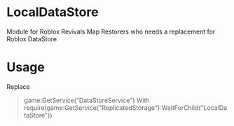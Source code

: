 # LocalDataStore
Module for Roblox Revivals Map Restorers who needs a replacement for Roblox DataStore

# Usage
Replace
> game:GetService("DataStoreService")
With
> require(game:GetService("ReplicatedStorage"):WaitForChild("LocalDataStore"))
